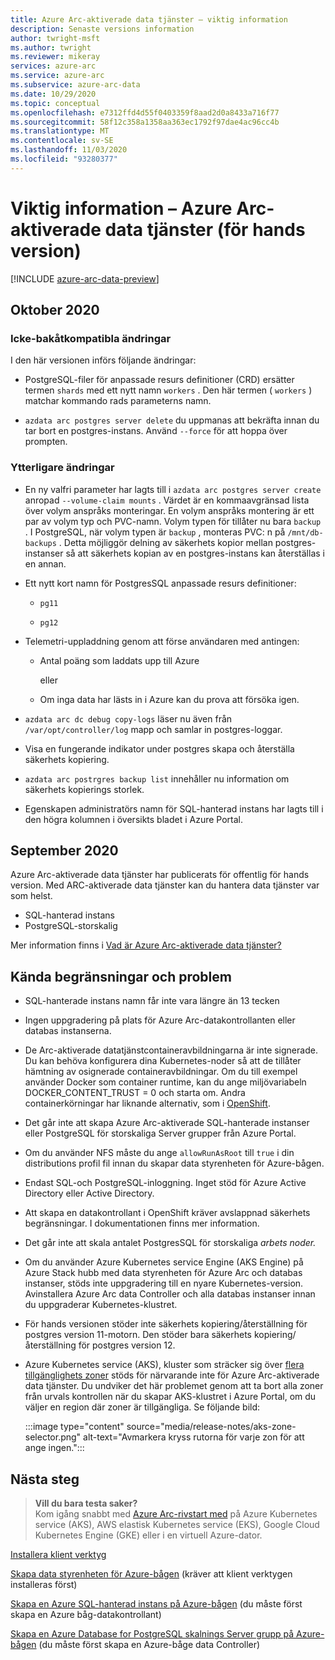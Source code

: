 ```yaml
---
title: Azure Arc-aktiverade data tjänster – viktig information
description: Senaste versions information
author: twright-msft
ms.author: twright
ms.reviewer: mikeray
services: azure-arc
ms.service: azure-arc
ms.subservice: azure-arc-data
ms.date: 10/29/2020
ms.topic: conceptual
ms.openlocfilehash: e7312ffd4d55f0403359f8aad2d0a8433a716f77
ms.sourcegitcommit: 58f12c358a1358aa363ec1792f97dae4ac96cc4b
ms.translationtype: MT
ms.contentlocale: sv-SE
ms.lasthandoff: 11/03/2020
ms.locfileid: "93280377"
---
```

# <a name="release-notes---azure-arc-enabled-data-services-preview"></a>Viktig information – Azure Arc-aktiverade data tjänster (för hands version)

[!INCLUDE [azure-arc-data-preview](../../../includes/azure-arc-data-preview.md)]

## <a name="october-2020"></a>Oktober 2020 

### <a name="breaking-changes"></a>Icke-bakåtkompatibla ändringar

I den här versionen införs följande ändringar: 

* PostgreSQL-filer för anpassade resurs definitioner (CRD) ersätter termen `shards` med ett nytt namn `workers` . Den här termen ( `workers` ) matchar kommando rads parameterns namn.

* `azdata arc postgres server delete` du uppmanas att bekräfta innan du tar bort en postgres-instans.  Använd `--force` för att hoppa över prompten.

### <a name="additional-changes"></a>Ytterligare ändringar

* En ny valfri parameter har lagts till i `azdata arc postgres server create` anropad `--volume-claim mounts` . Värdet är en kommaavgränsad lista över volym anspråks monteringar. En volym anspråks montering är ett par av volym typ och PVC-namn. Volym typen för tillåter nu bara `backup` .  I PostgreSQL, när volym typen är `backup` , monteras PVC: n på `/mnt/db-backups` .  Detta möjliggör delning av säkerhets kopior mellan postgres-instanser så att säkerhets kopian av en postgres-instans kan återställas i en annan.

* Ett nytt kort namn för PostgresSQL anpassade resurs definitioner: 

  * `pg11` 

  * `pg12`

* Telemetri-uppladdning genom att förse användaren med antingen:

   * Antal poäng som laddats upp till Azure

     eller 

   * Om inga data har lästs in i Azure kan du prova att försöka igen.

* `azdata arc dc debug copy-logs` läser nu även från `/var/opt/controller/log` mapp och samlar in postgres-loggar.

*   Visa en fungerande indikator under postgres skapa och återställa säkerhets kopiering.

* `azdata arc postrgres backup list` innehåller nu information om säkerhets kopierings storlek.

* Egenskapen administratörs namn för SQL-hanterad instans har lagts till i den högra kolumnen i översikts bladet i Azure Portal.



## <a name="september-2020"></a>September 2020

Azure Arc-aktiverade data tjänster har publicerats för offentlig för hands version. Med ARC-aktiverade data tjänster kan du hantera data tjänster var som helst.

- SQL-hanterad instans
- PostgreSQL-storskalig

Mer information finns i [Vad är Azure Arc-aktiverade data tjänster?](overview.md)

## <a name="known-limitations-and-issues"></a>Kända begränsningar och problem

- SQL-hanterade instans namn får inte vara längre än 13 tecken
- Ingen uppgradering på plats för Azure Arc-datakontrollanten eller databas instanserna.
- De Arc-aktiverade datatjänstcontaineravbildningarna är inte signerade.  Du kan behöva konfigurera dina Kubernetes-noder så att de tillåter hämtning av osignerade containeravbildningar.  Om du till exempel använder Docker som container runtime, kan du ange miljövariabeln DOCKER_CONTENT_TRUST = 0 och starta om.  Andra containerkörningar har liknande alternativ, som i [OpenShift](https://docs.openshift.com/container-platform/4.5/openshift_images/image-configuration.html#images-configuration-file_image-configuration).
- Det går inte att skapa Azure Arc-aktiverade SQL-hanterade instanser eller PostgreSQL för storskaliga Server grupper från Azure Portal.
- Om du använder NFS måste du ange `allowRunAsRoot` till `true` i din distributions profil fil innan du skapar data styrenheten för Azure-bågen.
- Endast SQL-och PostgreSQL-inloggning.  Inget stöd för Azure Active Directory eller Active Directory.
- Att skapa en datakontrollant i OpenShift kräver avslappnad säkerhets begränsningar.  I dokumentationen finns mer information.
- Det går inte att skala antalet PostgresSQL för storskaliga _arbets noder._
- Om du använder Azure Kubernetes service Engine (AKS Engine) på Azure Stack hubb med data styrenheten för Azure Arc och databas instanser, stöds inte uppgradering till en nyare Kubernetes-version. Avinstallera Azure Arc data Controller och alla databas instanser innan du uppgraderar Kubernetes-klustret.
- För hands versionen stöder inte säkerhets kopiering/återställning för postgres version 11-motorn. Den stöder bara säkerhets kopiering/återställning för postgres version 12.
- Azure Kubernetes service (AKS), kluster som sträcker sig över [flera tillgänglighets zoner](../../aks/availability-zones.md) stöds för närvarande inte för Azure Arc-aktiverade data tjänster. Du undviker det här problemet genom att ta bort alla zoner från urvals kontrollen när du skapar AKS-klustret i Azure Portal, om du väljer en region där zoner är tillgängliga. Se följande bild:

   :::image type="content" source="media/release-notes/aks-zone-selector.png" alt-text="Avmarkera kryss rutorna för varje zon för att ange ingen.":::

## <a name="next-steps"></a>Nästa steg
  
> **Vill du bara testa saker?**  
> Kom igång snabbt med [Azure Arc-rivstart med](https://github.com/microsoft/azure_arc#azure-arc-enabled-data-services) på Azure Kubernetes service (AKS), AWS elastisk Kubernetes service (EKS), Google Cloud Kubernetes Engine (GKE) eller i en virtuell Azure-dator.

[Installera klient verktyg](install-client-tools.md)

[Skapa data styrenheten för Azure-bågen](create-data-controller.md) (kräver att klient verktygen installeras först)

[Skapa en Azure SQL-hanterad instans på Azure-bågen](create-sql-managed-instance.md) (du måste först skapa en Azure båg-datakontrollant)

[Skapa en Azure Database for PostgreSQL skalnings Server grupp på Azure-bågen](create-postgresql-hyperscale-server-group.md) (du måste först skapa en Azure-båge data Controller)
